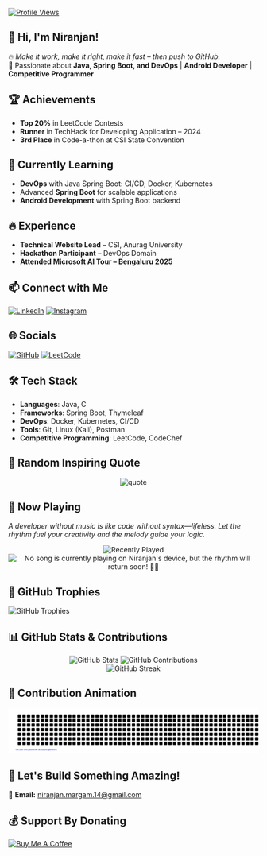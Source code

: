 [![Profile Views](https://komarev.com/ghpvc/?username=margam-niranjan&color=blue)](https://github.com/margam-niranjan)
## 👋 Hi, I'm Niranjan!  

🔥 *Make it work, make it right, make it fast – then push to GitHub.*  
🚀 Passionate about **Java, Spring Boot, and DevOps** | **Android Developer** | **Competitive Programmer**  

## 🏆 Achievements  
- **Top 20%** in LeetCode Contests  
- **Runner** in TechHack for Developing Application – 2024  
- **3rd Place** in Code-a-thon at CSI State Convention  

## 🌱 Currently Learning  
- **DevOps** with Java Spring Boot: CI/CD, Docker, Kubernetes  
- Advanced **Spring Boot** for scalable applications  
- **Android Development** with Spring Boot backend  

## 🔥 Experience  
- **Technical Website Lead** – CSI, Anurag University  
- **Hackathon Participant** – DevOps Domain  
- **Attended Microsoft AI Tour – Bengaluru 2025**  

## 📫 Connect with Me  
[![LinkedIn](https://img.shields.io/badge/LinkedIn-%230077B5.svg?logo=linkedin&logoColor=white)](https://www.linkedin.com/in/niranjan-margam/)  [![Instagram](https://img.shields.io/badge/Instagram-%23E4405F.svg?logo=Instagram&logoColor=white)](https://www.instagram.com/niranjan_chintu/)  

## 🌐 Socials  
[![GitHub](https://img.shields.io/badge/GitHub-%23121011.svg?logo=github&logoColor=white)](https://github.com/margam-niranjan)  [![LeetCode](https://img.shields.io/badge/LeetCode-%23FFA116.svg?logo=leetcode&logoColor=white)](https://leetcode.com/u/niranjan_chintu/)  

## 🛠️ Tech Stack  
- **Languages**: Java, C  
- **Frameworks**: Spring Boot, Thymeleaf  
- **DevOps**: Docker, Kubernetes, CI/CD  
- **Tools**: Git, Linux (Kali), Postman  
- **Competitive Programming**: LeetCode, CodeChef  

## 📜 Random Inspiring Quote  
<p align="center">
<img src="https://quotes-github-readme.vercel.app/api?type=horizontal&theme=dark" alt="quote"/>  
</p>

## 🎵 Now Playing  
*A developer without music is like code without syntax—lifeless. Let the rhythm fuel your creativity and the melody guide your logic.*  
<p align="center">
<img src="https://spotify-recently-played-readme.vercel.app/api?user=31vk2alkrv6q63do5ue3kcaibp44" alt="Recently Played"/>  
<br>
<img src="https://spotify-app-jade-tau.vercel.app/api/spotify" alt="No song is currently playing on Niranjan's device, but the rhythm will return soon! 🎵✨"/>  
</p>

<!--START_SECTION:waka-->
<!--END_SECTION:waka-->

## 🏅 GitHub Trophies  
<img src="https://github-profile-trophy.vercel.app/?username=margam-niranjan&theme=monokai" alt="GitHub Trophies"/>  

## 📊 GitHub Stats & Contributions   
<p align="center">
<img src="https://github-readme-stats.vercel.app/api?username=margam-niranjan&show_icons=true&theme=dark" alt="GitHub Stats"/>  
<img src="https://github-contributor-stats.vercel.app/api?username=margam-niranjan&limit=5&theme=dark&combine_all_yearly_contributions=true" alt="GitHub Contributions"/>  
  <br>
<img src="https://github-readme-streak-stats.herokuapp.com?user=margam-niranjan&theme=dark" alt="GitHub Streak"/> 
</p>

## 🐍 Contribution Animation  
<img src="https://github.com/margam-niranjan/margam-niranjan/blob/output/gitartwork.svg" alt="Snake Animation"/>  

## 🚀 Let's Build Something Amazing!  
📧 **Email:** [niranjan.margam.14@gmail.com](mailto:niranjan.margam.14@gmail.com)  

## 💰 Support By Donating  
[![Buy Me A Coffee](https://www.buymeacoffee.com/assets/img/custom_images/orange_img.png)](https://buymeacoffee.com/margamniranjan)
